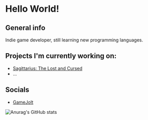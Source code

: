 # Hello World!

## General info
Indie game developer, still learning new programming languages.

## Projects I'm currently working on:
* [Sagittarius: The Lost and Cursed](https://jackpie.gamejolt.io/sagittarius)
* ...

## Socials
* [GameJolt](gamejolt.com/@Jackpie)

![Anurag's GitHub stats](https://github-readme-stats.vercel.app/api?username=j4ckpie&theme=merko&show_icons=true)
<!---
j4ckpie/j4ckpie is a ✨ special ✨ repository because its `README.md` (this file) appears on your GitHub profile.
You can click the Preview link to take a look at your changes.
--->

